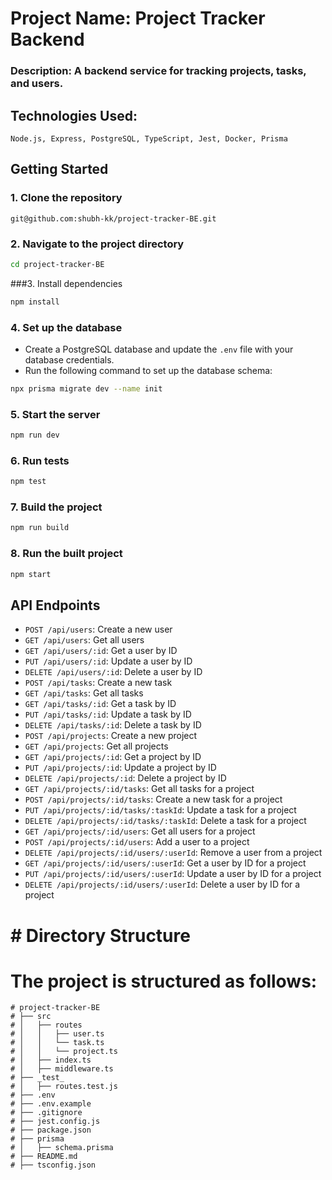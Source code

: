 # Project Name: Project Tracker Backend
### Description: A backend service for tracking projects, tasks, and users.
## Technologies Used: 
 ``` Node.js, Express, PostgreSQL, TypeScript, Jest, Docker, Prisma ```
## Getting Started
### 1. Clone the repository
 ``` git@github.com:shubh-kk/project-tracker-BE.git ```
### 2. Navigate to the project directory
```bash
cd project-tracker-BE
```
###3. Install dependencies
```bash
npm install
```
### 4. Set up the database
  - Create a PostgreSQL database and update the `.env` file with your database credentials.
  - Run the following command to set up the database schema:
```bash
npx prisma migrate dev --name init
```
### 5. Start the server
```bash
npm run dev
```
### 6. Run tests
```bash
npm test
```
### 7. Build the project
```bash
npm run build
```
### 8. Run the built project
```bash
npm start
```
## API Endpoints
- `POST /api/users`: Create a new user
- `GET /api/users`: Get all users
- `GET /api/users/:id`: Get a user by ID
- `PUT /api/users/:id`: Update a user by ID
- `DELETE /api/users/:id`: Delete a user by ID
- `POST /api/tasks`: Create a new task
- `GET /api/tasks`: Get all tasks
- `GET /api/tasks/:id`: Get a task by ID
- `PUT /api/tasks/:id`: Update a task by ID
- `DELETE /api/tasks/:id`: Delete a task by ID
- `POST /api/projects`: Create a new project
- `GET /api/projects`: Get all projects
- `GET /api/projects/:id`: Get a project by ID
- `PUT /api/projects/:id`: Update a project by ID
- `DELETE /api/projects/:id`: Delete a project by ID
- `GET /api/projects/:id/tasks`: Get all tasks for a project
- `POST /api/projects/:id/tasks`: Create a new task for a project
- `PUT /api/projects/:id/tasks/:taskId`: Update a task for a project
- `DELETE /api/projects/:id/tasks/:taskId`: Delete a task for a project
- `GET /api/projects/:id/users`: Get all users for a project
- `POST /api/projects/:id/users`: Add a user to a project
- `DELETE /api/projects/:id/users/:userId`: Remove a user from a project
- `GET /api/projects/:id/users/:userId`: Get a user by ID for a project
- `PUT /api/projects/:id/users/:userId`: Update a user by ID for a project
- `DELETE /api/projects/:id/users/:userId`: Delete a user by ID for a project


# # Directory Structure
# The project is structured as follows:
 ```
# project-tracker-BE
# ├── src
# │   ├── routes
# │   │   ├── user.ts
# │   │   └── task.ts
# │   │   └── project.ts
# │   ├── index.ts
# │   ├── middleware.ts
# ├── _test_
# │   ├── routes.test.js
# ├── .env
# ├── .env.example
# ├── .gitignore
# ├── jest.config.js
# ├── package.json
# ├── prisma
# │   ├── schema.prisma
# ├── README.md
# ├── tsconfig.json
 ```